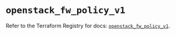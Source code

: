 # `openstack_fw_policy_v1`

Refer to the Terraform Registry for docs: [`openstack_fw_policy_v1`](https://registry.terraform.io/providers/terraform-provider-openstack/openstack/1.54.1/docs/resources/fw_policy_v1).
